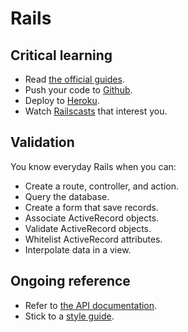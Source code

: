 Rails
=====

Critical learning
-----------------

* Read [the official guides](http://guides.rubyonrails.org).
* Push your code to [Github](http://github.com).
* Deploy to [Heroku](http://heroku.com).
* Watch [Railscasts](http://railscasts.com) that interest you.

Validation
----------

You know everyday Rails when you can:

* Create a route, controller, and action.
* Query the database.
* Create a form that save records.
* Associate ActiveRecord objects.
* Validate ActiveRecord objects.
* Whitelist ActiveRecord attributes.
* Interpolate data in a view.

Ongoing reference
-----------------

* Refer to [the API documentation](http://api.rubyonrails.org).
* Stick to a [style guide](https://github.com/bbatsov/rails-style-guide).

